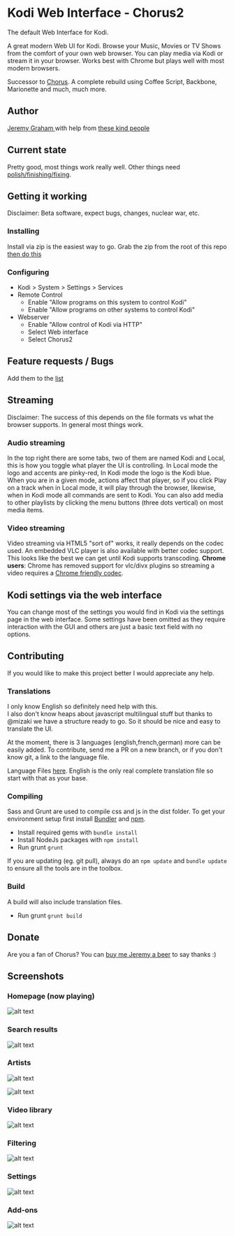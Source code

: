 # Kodi Web Interface - Chorus2
The default Web Interface for Kodi.

A great modern Web UI for Kodi. Browse your Music, Movies or TV Shows from the comfort of your
own web browser. You can play media via Kodi or stream it in your browser. Works best with Chrome
but plays well with most modern browsers.

Successor to [Chorus](https://github.com/jez500/chorus). 
A complete rebuild using Coffee Script, Backbone, Marionette and much, much more.


## Author
[Jeremy Graham ](http://jez.me) with help from [these kind people](https://github.com/xbmc/chorus2/graphs/contributors)


## Current state
Pretty good, most things work really well. Other things need [polish/finishing/fixing](https://github.com/xbmc/chorus2/issues). 


## Getting it working
Disclaimer: Beta software, expect bugs, changes, nuclear war, etc.

### Installing
Install via zip is the easiest way to go. Grab the zip from the root of this repo [then do this](http://kodi.wiki/view/Add-on_manager#How_to_install_from_a_ZIP_file)

### Configuring
* Kodi > System > Settings > Services
* Remote Control
    * Enable "Allow programs on this system to control Kodi"
    * Enable "Allow programs on other systems to control Kodi"
* Webserver
    * Enable "Allow control of Kodi via HTTP"
    * Select Web interface
    * Select Chorus2


## Feature requests / Bugs
Add them to the [list](https://github.com/xbmc/chorus2/issues)


## Streaming 
Disclaimer: The success of this depends on the file formats vs what the browser supports.  In general most things work.

### Audio streaming
In the top right there are some tabs, two of them are named Kodi and Local, this is how you toggle what player the UI
is controlling.  In Local mode the logo and accents are pinky-red, In Kodi mode the logo is the Kodi blue. When you 
are in a given mode, actions affect that player, so if you click Play on a track when in Local mode, it will play 
through the browser, likewise, when in Kodi mode all commands are sent to Kodi.  You can also add media to other 
playlists by clicking the menu buttons (three dots vertical) on most media items.

### Video streaming
Video streaming via HTML5 "sort of" works, it really depends on the codec used. An embedded VLC player is also available with better codec support.
This looks like the best we can get until Kodi supports transcoding.
**Chrome users**: Chrome has removed support for vlc/divx plugins so streaming a video requires a [Chrome friendly codec](https://en.wikipedia.org/wiki/HTML5_video#Browser_support).


## Kodi settings via the web interface
You can change most of the settings you would find in Kodi via the settings page in the web interface.
Some settings have been omitted as they require interaction with the GUI and others are just a basic text field with no options.


## Contributing
If you would like to make this project better I would appreciate any help.

### Translations
I only know English so definitely need help with this.  
I also don't know heaps about javascript multilingual stuff but thanks to @mizaki we have a structure ready to go. 
So it should be nice and easy to translate the UI. 

At the moment, there is 3 languages (english,french,german) more can be easily added. 
To contribute, send me a PR on a new branch, or if you don't know git, a link to the language file.

Language Files [here](https://github.com/xbmc/chorus2/tree/master/src/lang). 
English is the only real complete translation file so start with that as your base. 

### Compiling
Sass and Grunt are used to compile css and js in the dist folder.
To get your environment setup first install [Bundler](http://bundler.io) and [npm](https://www.npmjs.org/).

* Install required gems with `bundle install`
* Install NodeJs packages with `npm install`
* Run grunt `grunt`

If you are updating (eg. git pull), always do an `npm update` and `bundle update` to ensure all the tools are in the toolbox.
 
### Build
A build will also include translation files.
- Run grunt `grunt build`

## Donate
Are you a fan of Chorus? You can [buy me Jeremy a beer](https://www.paypal.com/cgi-bin/webscr?cmd=_donations&business=ZCGV976794JHE&lc=AU&item_name=Chorus%20Beer%20Fund&currency_code=AUD&bn=PP%2dDonationsBF%3abtn_donate_SM%2egif%3aNonHosted) to say thanks :)

## Screenshots

### Homepage (now playing)
![alt text](https://raw.githubusercontent.com/xbmc/chorus2/master/dist/screenshots/now-playing.jpg "Homepage/Now Playing")

### Search results
![alt text](https://raw.githubusercontent.com/xbmc/chorus2/master/dist/screenshots/search.jpg "Search")

### Artists
![alt text](https://raw.githubusercontent.com/xbmc/chorus2/master/dist/screenshots/artists.jpg "Artists")

![alt text](https://raw.githubusercontent.com/xbmc/chorus2/master/dist//screenshots/artist.jpg "Artist")

### Video library
![alt text](https://raw.githubusercontent.com/xbmc/chorus2/master/dist/screenshots/tv.jpg "TV")

### Filtering
![alt text](https://raw.githubusercontent.com/xbmc/chorus2/master/dist/screenshots/movie.jpg "Movies")

### Settings
![alt text](https://raw.githubusercontent.com/xbmc/chorus2/master/dist/screenshots/settings.jpg "Settings")

### Add-ons
![alt text](https://raw.githubusercontent.com/xbmc/chorus2/master/dist/screenshots/addons.jpg "Add-ons")